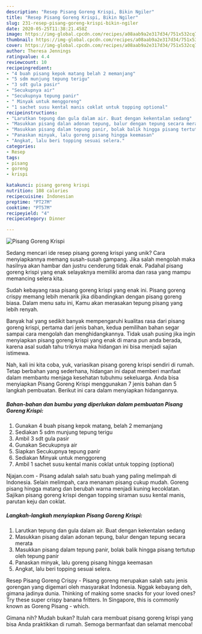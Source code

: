 ```yaml
---
description: "Resep Pisang Goreng Krispi, Bikin Ngiler"
title: "Resep Pisang Goreng Krispi, Bikin Ngiler"
slug: 231-resep-pisang-goreng-krispi-bikin-ngiler
date: 2020-05-25T11:38:21.458Z
image: https://img-global.cpcdn.com/recipes/a08aab9a2e317d34/751x532cq70/pisang-goreng-krispi-foto-resep-utama.jpg
thumbnail: https://img-global.cpcdn.com/recipes/a08aab9a2e317d34/751x532cq70/pisang-goreng-krispi-foto-resep-utama.jpg
cover: https://img-global.cpcdn.com/recipes/a08aab9a2e317d34/751x532cq70/pisang-goreng-krispi-foto-resep-utama.jpg
author: Theresa Jennings
ratingvalue: 4.4
reviewcount: 10
recipeingredient:
- "4 buah pisang kepok matang belah 2 memanjang"
- "5 sdm munjung tepung terigu"
- "3 sdt gula pasir"
- "Secukupnya air"
- "Secukupnya tepung panir"
- " Minyak untuk menggoreng"
- "1 sachet susu kental manis coklat untuk topping optional"
recipeinstructions:
- "Larutkan tepung dan gula dalam air. Buat dengan kekentalan sedang"
- "Masukkan pisang dalan adonan tepung, balur dengan tepung secara merata"
- "Masukkan pisang dalam tepung panir, bolak balik hingga pisang tertutup oleh tepung panir"
- "Panaskan minyak, lalu goreng pisang hingga keemasan"
- "Angkat, lalu beri topping sesuai selera."
categories:
- Resep
tags:
- pisang
- goreng
- krispi

katakunci: pisang goreng krispi 
nutrition: 108 calories
recipecuisine: Indonesian
preptime: "PT27M"
cooktime: "PT57M"
recipeyield: "4"
recipecategory: Dinner

---
```



![Pisang Goreng Krispi](https://img-global.cpcdn.com/recipes/a08aab9a2e317d34/751x532cq70/pisang-goreng-krispi-foto-resep-utama.jpg)

Sedang mencari ide resep pisang goreng krispi yang unik? Cara menyiapkannya memang susah-susah gampang. Jika salah mengolah maka hasilnya akan hambar dan justru cenderung tidak enak. Padahal pisang goreng krispi yang enak selayaknya memiliki aroma dan rasa yang mampu memancing selera kita.

Sudah kebayang rasa pisang goreng krispi yang enak ini. Pisang goreng crispy memang lebih menarik jika dibandingkan dengan pisang goreng biasa. Dalam menu satu ini, Kamu akan merasakan tepung pisang yang lebih renyah.

Banyak hal yang sedikit banyak mempengaruhi kualitas rasa dari pisang goreng krispi, pertama dari jenis bahan, kedua pemilihan bahan segar sampai cara mengolah dan menghidangkannya. Tidak usah pusing jika ingin menyiapkan pisang goreng krispi yang enak di mana pun anda berada, karena asal sudah tahu triknya maka hidangan ini bisa menjadi sajian istimewa.


Nah, kali ini kita coba, yuk, variasikan pisang goreng krispi sendiri di rumah. Tetap berbahan yang sederhana, hidangan ini dapat memberi manfaat dalam membantu menjaga kesehatan tubuhmu sekeluarga. Anda bisa menyiapkan Pisang Goreng Krispi menggunakan 7 jenis bahan dan 5 langkah pembuatan. Berikut ini cara dalam menyiapkan hidangannya.

<!--inarticleads1-->

##### Bahan-bahan dan bumbu yang diperlukan dalam pembuatan Pisang Goreng Krispi:

1. Gunakan 4 buah pisang kepok matang, belah 2 memanjang
1. Sediakan 5 sdm munjung tepung terigu
1. Ambil 3 sdt gula pasir
1. Gunakan Secukupnya air
1. Siapkan Secukupnya tepung panir
1. Sediakan  Minyak untuk menggoreng
1. Ambil 1 sachet susu kental manis coklat untuk topping (optional)


Njajan.com - Pisang adalah salah satu buah yang paling melimpah di Indonesia. Selain melimpah, cara menanam pisang cukup mudah. Goreng pisang hingga matang dan berubah warna menjadi kuning kecoklatan. Sajikan pisang goreng krispi dengan topping siraman susu kental manis, parutan keju dan coklat. 

<!--inarticleads2-->

##### Langkah-langkah menyiapkan Pisang Goreng Krispi:

1. Larutkan tepung dan gula dalam air. Buat dengan kekentalan sedang
1. Masukkan pisang dalan adonan tepung, balur dengan tepung secara merata
1. Masukkan pisang dalam tepung panir, bolak balik hingga pisang tertutup oleh tepung panir
1. Panaskan minyak, lalu goreng pisang hingga keemasan
1. Angkat, lalu beri topping sesuai selera.


Resep Pisang Goreng Crispy - Pisang goreng merupakan salah satu jenis gorengan yang digemari oleh masyarakat Indonesia. Nggak kebayang deh, gimana jadinya dunia. Thinking of making some snacks for your loved ones? Try these super crispy banana fritters. In Singapore, this is commonly known as Goreng Pisang - which. 

Gimana nih? Mudah bukan? Itulah cara membuat pisang goreng krispi yang bisa Anda praktikkan di rumah. Semoga bermanfaat dan selamat mencoba!
